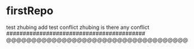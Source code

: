 # firstRepo
test
zhubing add
test conflict zhubing
is there any conflict
##########################################
@@@@@@@@@@@@@@@@@@@@@@@@@@@@@@@@@@@@
